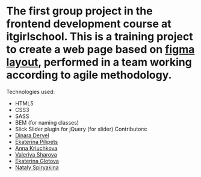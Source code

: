 # The first group project in the frontend development course at itgirlschool. This is a training project to create a web page based on <a href="https://www.figma.com/file/2pxDHUjjGfpONKBex6acAp/homepage-(Community)?node-id=0%3A1&t=72o4llQSCZk3d23G-1">figma layout</a>, performed in a team working according to agile methodology. 
Technologies used:
- HTML5
- CSS3
- SASS
- BEM (for naming classes)
- Slick Slider plugin for jQuery (for slider)
Contributors:
- <a href="https://github.com/DinaraDervel">Dinara Dervel</a>
- <a href="https://github.com/KatsiarynaPilipets">Ekaterina Pilipets</a>
- <a href="https://github.com/AnnaKru86">Anna Kriuchkova</a>
- <a href="https://github.com/valeria1702">Valeriya Sharova</a>
- <a href="https://github.com/Ta-samaya-Katya">Ekaterina Glotova</a>
- <a href="https://github.com/NatalySpir">Nataly Spiryakina</a>

